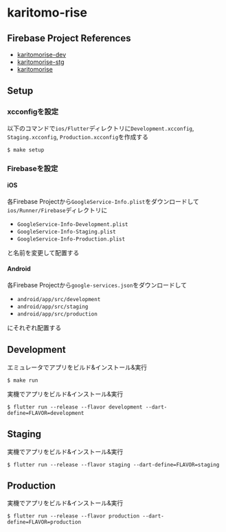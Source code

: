 # karitomo-rise

## Firebase Project References
- [karitomorise-dev](https://console.firebase.google.com/u/0/project/karitomorise-dev/overview)
- [karitomorise-stg](https://console.firebase.google.com/u/0/project/karitomorise-stg/overview)
- [karitomorise](https://console.firebase.google.com/u/0/project/karitomorise/overview)

## Setup
### xcconfigを設定
以下のコマンドで`ios/Flutter`ディレクトリに`Development.xcconfig`, `Staging.xcconfig`, `Production.xcconfig`を作成する

```
$ make setup
```

### Firebaseを設定
#### iOS
各Firebase Projectから`GoogleService-Info.plist`をダウンロードして`ios/Runner/Firebase`ディレクトリに

- `GoogleService-Info-Development.plist`
- `GoogleService-Info-Staging.plist`
- `GoogleService-Info-Production.plist`

と名前を変更して配置する

#### Android
各Firebase Projectから`google-services.json`をダウンロードして

- `android/app/src/development`
- `android/app/src/staging`
- `android/app/src/production`

にそれぞれ配置する

## Development
エミュレータでアプリをビルド&インストール&実行
```
$ make run
```

実機でアプリをビルド&インストール&実行
```
$ flutter run --release --flavor development --dart-define=FLAVOR=development
```

## Staging
実機でアプリをビルド&インストール&実行
```
$ flutter run --release --flavor staging --dart-define=FLAVOR=staging
```

## Production
実機でアプリをビルド&インストール&実行
```
$ flutter run --release --flavor production --dart-define=FLAVOR=production
```
